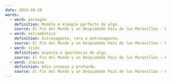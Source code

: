 ```yaml
---
date: 2024-10-28
words:
  - word: parangón
    definition: Modelo o ejemplo perfecto de algo.
    source: El Fin del Mundo y un Despiadado País de las Maravillas - Haruki Murakami 
  - word: estrambótico
    definition: Extravagante, raro o extravagante.
    source: El Fin del Mundo y un Despiadado País de las Maravillas - Haruki Murakami 
  - word: visos
    definition: Aspecto o apariencia de algo.
    source: El Fin del Mundo y un Despiadado País de las Maravillas - Haruki Murakami 
  - word: inquina
    definition: Odio intenso y profundo.
    source: El Fin del Mundo y un Despiadado País de las Maravillas - Haruki Murakami 
---
```

